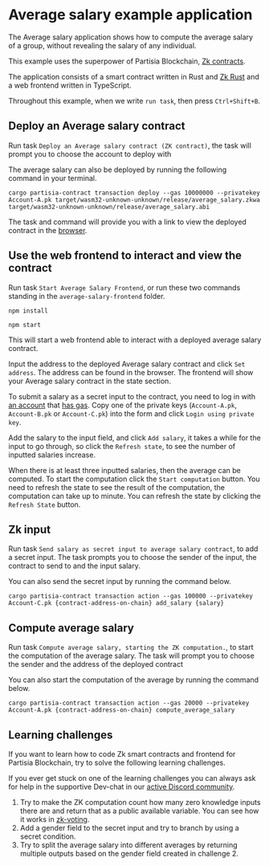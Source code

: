 # Average salary example application

The Average salary application shows how to compute the average salary of a group, without revealing
the salary of any individual.

This example uses the superpower of Partisia Blockchain,
[Zk contracts](https://partisiablockchain.gitlab.io/documentation/smart-contracts/zk-smart-contracts/zk-smart-contracts.html).

The application consists of a smart contract written in Rust
and [Zk Rust](https://partisiablockchain.gitlab.io/documentation/smart-contracts/zk-smart-contracts/zk-rust-language-zkrust.html)
and a web frontend written in TypeScript.

Throughout this example, when we write `run task`, then press `Ctrl+Shift+B`.

## Deploy an Average salary contract

Run task `Deploy an Average salary contract (ZK contract)`, the task will prompt you to choose the
account to deploy with

The average salary can also be deployed by running the following command in your terminal.

```shell
cargo partisia-contract transaction deploy --gas 10000000 --privatekey Account-A.pk target/wasm32-unknown-unknown/release/average_salary.zkwa target/wasm32-unknown-unknown/release/average_salary.abi
```

The task and command will provide you with a link to view the deployed contract in
the [browser](https://browser.testnet.partisiablockchain.com).

## Use the web frontend to interact and view the contract

Run task `Start Average Salary Frontend`, or run these
two commands standing in the `average-salary-frontend` folder.

```shell
npm install
```

```shell
npm start
```

This will start a
web frontend able to interact with a deployed average salary contract.

Input the address to the deployed Average salary contract and click `Set address`. The address can
be
found in the browser.
The frontend will show your Average salary contract in the state section.

To submit a salary as a secret input to the contract, you need to log in
with [an account](https://partisiablockchain.gitlab.io/documentation/pbc-fundamentals/create-an-account.html)
that [has gas](https://partisiablockchain.gitlab.io/documentation/smart-contracts/gas/how-to-get-testnet-gas.html).
Copy one of the private keys (`Account-A.pk`, `Account-B.pk` or `Account-C.pk`) into the form and
click `Login using private key`.

Add the salary to the input field, and click `Add salary`, it takes a while for the input to go
through, so click the `Refresh state`, to see the number of inputted salaries increase.

When there is at least three inputted salaries, then the average can be computed.
To start the computation click the `Start computation` button.
You need to refresh the state to see the result of the computation, the computation can take up to
minute.
You can refresh the state by clicking the `Refresh State` button.

## Zk input

Run task `Send salary as secret input to average salary contract`, to add a secret input. The task
prompts you to choose the sender of the input, the contract to send to and the input salary.

You can also send the secret input by running the command below.

```shell
cargo partisia-contract transaction action --gas 100000 --privatekey Account-C.pk {contract-address-on-chain} add_salary {salary}
```

## Compute average salary

Run task `Compute average salary, starting the ZK computation.`, to start the computation of the
average salary.
The task will prompt you to choose the sender and the address of the deployed contract

You can also start the computation of the average by running the command below.

```shell
cargo partisia-contract transaction action --gas 20000 --privatekey Account-A.pk {contract-address-on-chain} compute_average_salary
```

## Learning challenges

If you want to learn how to code Zk smart contracts and frontend for Partisia Blockchain, try to solve
the following learning challenges.

If you ever get stuck on one of the learning challenges you can always ask for help in the
supportive Dev-chat in
our [active Discord community](https://partisiablockchain.gitlab.io/documentation/get-support-from-pbc-community.html).

1. Try to make the ZK computation count how many zero knowledge inputs there are and return that as
   a public available
   variable. You can see how it works
   in [zk-voting](https://gitlab.com/partisiablockchain/language/example-contracts/-/blob/main/zk-voting-simple/src/contract.rs?ref_type=heads).
2. Add a gender field to the secret input and try to branch by using a secret condition.
3. Try to split the average salary into different averages by returning multiple outputs based on the gender field
   created in challenge 2.